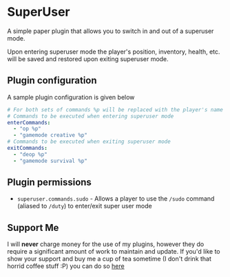 # SuperUser

A simple paper plugin that allows you to switch in and out of a superuser mode.

Upon entering superuser mode the player's position, inventory, health, etc. will be saved and restored upon exiting
superuser mode.

## Plugin configuration

A sample plugin configuration is given below

```yaml
# For both sets of commands %p will be replaced with the player's name and %w with the player's world
# Commands to be executed when entering superuser mode
enterCommands:
  - "op %p"
  - "gamemode creative %p"
# Commands to be executed when exiting superuser mode
exitCommands:
  - "deop %p"
  - "gamemode survival %p"
```

## Plugin permissions

* `superuser.commands.sudo` - Allows a player to use the `/sudo` command (aliased to `/duty`) to enter/exit super user
  mode

## Support Me

I will **never** charge money for the use of my plugins, however they do require a significant amount of work to
maintain and update. If you'd like to show your support and buy me a cup of tea sometime (I don't drink that horrid
coffee stuff :P) you can do so [here](https://www.paypal.me/zerthick)